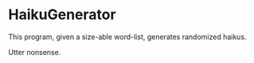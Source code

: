 # HaikuGenerator
This program, given a size-able word-list, generates randomized haikus. 

Utter nonsense.
